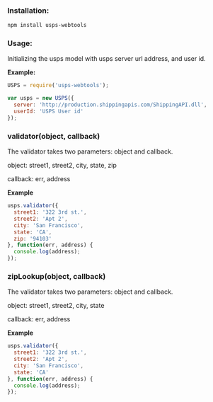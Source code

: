 ### Installation:

``` sh
npm install usps-webtools
```

### Usage:

Initializing the usps model with usps server url address, and user id.

__Example:__

``` js
USPS = require('usps-webtools');

var usps = new USPS({
  server: 'http://production.shippingapis.com/ShippingAPI.dll',
  userId: 'USPS User id'
});
```

### validator(object, callback)

The validator takes two parameters: object and callback.

object: street1, street2, city, state, zip

callback: err, address

__Example__

``` js
usps.validator({
  street1: '322 3rd st.',
  street2: 'Apt 2',
  city: 'San Francisco',
  state: 'CA',
  zip: '94103'
}, function(err, address) {
  console.log(address);
});
```

### zipLookup(object, callback)

The validator takes two parameters: object and callback.

object: street1, street2, city, state

callback: err, address

__Example__

``` js
usps.validator({
  street1: '322 3rd st.',
  street2: 'Apt 2',
  city: 'San Francisco',
  state: 'CA'
}, function(err, address) {
  console.log(address);
});
```